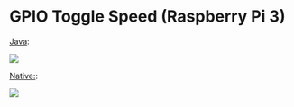 GPIO Toggle Speed (Raspberry Pi 3)
==================================

[Java](toggle_java/):

![](java.png)

[Native:](toggle_native/):

![](native.png)
